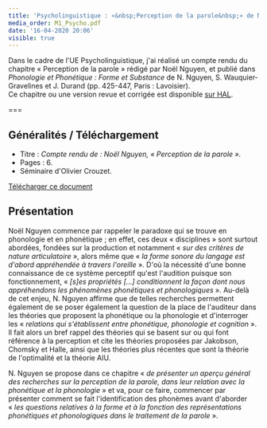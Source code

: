 ```yaml
---
title: 'Psycholinguistique : «&nbsp;Perception de la parole&nbsp;» de Noël Nguyen'
media_order: M1_Psycho.pdf
date: '16-04-2020 20:06'
visible: true
---
```


Dans le cadre de l'UE Psycholinguistique, j'ai réalisé un compte rendu du chapitre «&nbsp;Perception de la parole&nbsp;» rédigé par Noël Nguyen, et publié dans _Phonologie et Phonétique&nbsp;: Forme et Substance_ de N. Nguyen, S. Wauquier-Gravelines et J. Durand (pp.&nbsp;425-447, Paris&nbsp;: Lavoisier).      
Ce chapitre ou une version revue et corrigée est disponible [sur HAL](https://hal.archives-ouvertes.fr/hal-00142953).

===

## Généralités / Téléchargement

* Titre : _Compte rendu de&nbsp;: Noël Nguyen, «&nbsp;Perception de la parole&nbsp;»._
* Pages : 6.
* Séminaire d'Olivier Crouzet.
 
[Télécharger ce document](M1_Psycho.pdf)

## Présentation

Noël Nguyen commence par rappeler le paradoxe qui se trouve en phonologie et en phonétique&nbsp;; en effet, ces deux «&nbsp;disciplines&nbsp;» sont surtout abordées, fondées sur la production et notamment «&nbsp;_sur des critères de nature articulatoire_&nbsp;», alors même que «&nbsp;_la forme sonore du langage est d'abord appréhendée à travers l'oreille_&nbsp;». D'où la nécessité d'une bonne connaissance de ce système perceptif qu'est l'audition puisque son fonctionnement, «&nbsp;_[s]es propriétés [...] conditionnent la façon dont nous appréhendons les phénomènes phonétiques et phonologiques_&nbsp;». Au-delà de cet enjeu, N. Nguyen affirme que de telles recherches permettent également de se poser également la question de la place de l'auditeur dans les théories que proposent la phonétique ou la phonologie et d'interroger les «&nbsp;_relations qui s'établissent entre phonétique, phonologie et cognition_&nbsp;». Il fait alors un bref rappel des théories qui se basent sur ou qui font référence à la perception et cite les théories proposées par Jakobson, Chomsky et Halle, ainsi que les théories plus récentes que sont la théorie de l'optimalité et la théorie AIU.

N. Nguyen se propose dans ce chapitre «&nbsp;_de présenter un aperçu général des recherches sur la perception de la parole, dans leur relation avec la phonétique et la phonologie_&nbsp;» et va, pour ce faire, commencer par présenter comment se fait l'identification des phonèmes avant d'aborder «&nbsp;_les questions relatives à la forme et à la fonction des représentations phonétiques et phonologiques dans le traitement de la parole_&nbsp;».